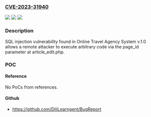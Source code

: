 ### [CVE-2023-31940](https://cve.mitre.org/cgi-bin/cvename.cgi?name=CVE-2023-31940)
![](https://img.shields.io/static/v1?label=Product&message=n%2Fa&color=blue)
![](https://img.shields.io/static/v1?label=Version&message=n%2Fa&color=blue)
![](https://img.shields.io/static/v1?label=Vulnerability&message=n%2Fa&color=brighgreen)

### Description

SQL injection vulnerability found in Online Travel Agency System v.1.0 allows a remote attacker to execute arbitrary code via the page_id parameter at article_edit.php.

### POC

#### Reference
No PoCs from references.

#### Github
- https://github.com/DiliLearngent/BugReport

